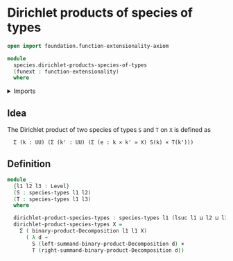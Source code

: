 # Dirichlet products of species of types

```agda
open import foundation.function-extensionality-axiom

module
  species.dirichlet-products-species-of-types
  (funext : function-extensionality)
  where
```

<details><summary>Imports</summary>

```agda
open import foundation.cartesian-product-types funext
open import foundation.dependent-pair-types
open import foundation.product-decompositions
open import foundation.universe-levels

open import species.species-of-types funext
```

</details>

## Idea

The Dirichlet product of two species of types `S` and `T` on `X` is defined as

```text
  Σ (k : UU) (Σ (k' : UU) (Σ (e : k × k' ≃ X) S(k) × T(k')))
```

## Definition

```agda
module _
  {l1 l2 l3 : Level}
  (S : species-types l1 l2)
  (T : species-types l1 l3)
  where

  dirichlet-product-species-types : species-types l1 (lsuc l1 ⊔ l2 ⊔ l3)
  dirichlet-product-species-types X =
    Σ ( binary-product-Decomposition l1 l1 X)
      ( λ d →
        S (left-summand-binary-product-Decomposition d) ×
        T (right-summand-binary-product-Decomposition d))
```
